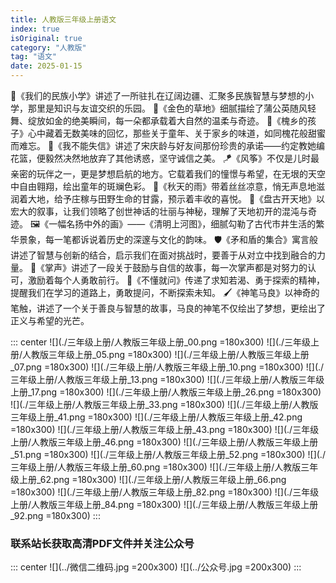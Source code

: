 ```yaml
---
title: 人教版三年级上册语文
index: true
isOriginal: true
category: "人教版"
tag: "语文"
date: 2025-01-15
---
```


🏫《我们的民族小学》讲述了一所驻扎在辽阔边疆、汇聚多民族智慧与梦想的小学，那里是知识与友谊交织的乐园。
🌼《金色的草地》细腻描绘了蒲公英随风轻舞、绽放如金的绝美瞬间，每一朵都承载着大自然的温柔与奇迹。
👶《槐乡的孩子》心中藏着无数美味的回忆，那些关于童年、关于家乡的味道，如同槐花般甜蜜而难忘。
💪《我不能失信》讲述了宋庆龄与好友间那份珍贵的承诺——约定教她编花篮，便毅然决然地放弃了其他诱惑，坚守诚信之美。
🪁《风筝》不仅是儿时最亲密的玩伴之一，更是梦想启航的地方。它载着我们的憧憬与希望，在无垠的天空中自由翱翔，绘出童年的斑斓色彩。
🍂《秋天的雨》带着丝丝凉意，悄无声息地滋润着大地，给予庄稼与田野生命的甘露，预示着丰收的喜悦。
🌌《盘古开天地》以宏大的叙事，让我们领略了创世神话的壮丽与神秘，理解了天地初开的混沌与奇迹。
🖼️《一幅名扬中外的画》——《清明上河图》，细腻勾勒了古代市井生活的繁华景象，每一笔都诉说着历史的深邃与文化的韵味。
🛡️《矛和盾的集合》寓言般讲述了智慧与创新的结合，启示我们在面对挑战时，要善于从对立中找到融合的力量。
👏《掌声》讲述了一段关于鼓励与自信的故事，每一次掌声都是对努力的认可，激励着每个人勇敢前行。
🤔《不懂就问》传递了求知若渴、勇于探索的精神，提醒我们在学习的道路上，勇敢提问，不断探索未知。
🖌️《神笔马良》以神奇的笔触，讲述了一个关于善良与智慧的故事，马良的神笔不仅绘出了梦想，更绘出了正义与希望的光芒。

::: center
![](./三年级上册/人教版三年级上册_00.png =180x300)
![](./三年级上册/人教版三年级上册_05.png =180x300)
![](./三年级上册/人教版三年级上册_07.png =180x300)
![](./三年级上册/人教版三年级上册_10.png =180x300)
![](./三年级上册/人教版三年级上册_13.png =180x300)
![](./三年级上册/人教版三年级上册_17.png =180x300)
![](./三年级上册/人教版三年级上册_26.png =180x300)
![](./三年级上册/人教版三年级上册_33.png =180x300)
![](./三年级上册/人教版三年级上册_41.png =180x300)
![](./三年级上册/人教版三年级上册_42.png =180x300)
![](./三年级上册/人教版三年级上册_43.png =180x300)
![](./三年级上册/人教版三年级上册_46.png =180x300)
![](./三年级上册/人教版三年级上册_51.png =180x300)
![](./三年级上册/人教版三年级上册_52.png =180x300)
![](./三年级上册/人教版三年级上册_60.png =180x300)
![](./三年级上册/人教版三年级上册_62.png =180x300)
![](./三年级上册/人教版三年级上册_66.png =180x300)
![](./三年级上册/人教版三年级上册_82.png =180x300)
![](./三年级上册/人教版三年级上册_84.png =180x300)
![](./三年级上册/人教版三年级上册_92.png =180x300)
:::

### 联系站长获取高清PDF文件并关注公众号
::: center
![](../微信二维码.jpg =200x300)
![](../公众号.jpg =200x300)
:::
